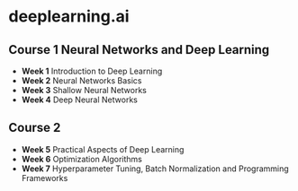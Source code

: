 # deeplearning.ai

## Course 1 Neural Networks and Deep Learning

* __Week 1__ Introduction to Deep Learning
* __Week 2__ Neural Networks Basics
* __Week 3__ Shallow Neural Networks
* __Week 4__ Deep Neural Networks

## Course 2

* __Week 5__ Practical Aspects of Deep Learning
* __Week 6__ Optimization Algorithms
* __Week 7__ Hyperparameter Tuning, Batch Normalization and Programming Frameworks
